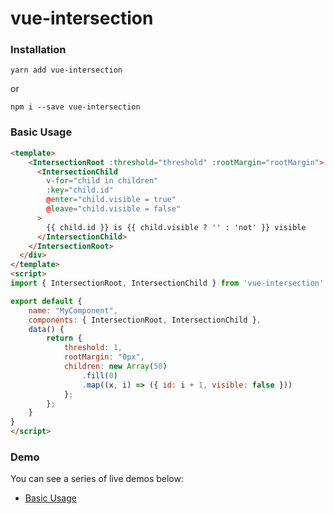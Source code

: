 # vue-intersection

### Installation

```
yarn add vue-intersection
```
or
```
npm i --save vue-intersection
```

### Basic Usage

```html
<template>
    <IntersectionRoot :threshold="threshold" :rootMargin="rootMargin">
      <IntersectionChild
        v-for="child in children"
        :key="child.id"
        @enter="child.visible = true"
        @leave="child.visible = false"
      >
        {{ child.id }} is {{ child.visible ? '' : 'not' }} visible
      </IntersectionChild>
    </IntersectionRoot>
  </div>
</template>
<script>
import { IntersectionRoot, IntersectionChild } from 'vue-intersection'

export default {
    name: "MyComponent",
    components: { IntersectionRoot, IntersectionChild },
    data() {
        return {
            threshold: 1,
            rootMargin: "0px",
            children: new Array(50)
                .fill(0)
                .map((x, i) => ({ id: i + 1, visible: false }))
            };
        };
    }
}
</script>
```

### Demo

You can see a series of live demos below: 

- [Basic Usage](https://tennisgent.github.io/vue-intersection/demo/index.html)